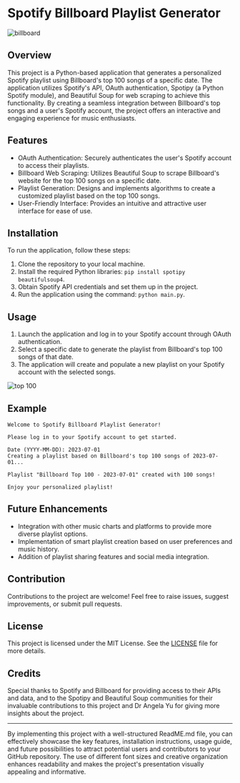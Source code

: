 
# Spotify Billboard Playlist Generator

![billboard](https://github.com/Sidharth1327/Spotify-Playlist-using-Web-Scraping/assets/91174930/8f239275-e269-4664-9628-d36b77163a0f)

## Overview

This project is a Python-based application that generates a personalized Spotify playlist using Billboard's top 100 songs of a specific date. The application utilizes Spotify's API, OAuth authentication, Spotipy (a Python Spotify module), and Beautiful Soup for web scraping to achieve this functionality. By creating a seamless integration between Billboard's top songs and a user's Spotify account, the project offers an interactive and engaging experience for music enthusiasts.

## Features

- OAuth Authentication: Securely authenticates the user's Spotify account to access their playlists.
- Billboard Web Scraping: Utilizes Beautiful Soup to scrape Billboard's website for the top 100 songs on a specific date.
- Playlist Generation: Designs and implements algorithms to create a customized playlist based on the top 100 songs.
- User-Friendly Interface: Provides an intuitive and attractive user interface for ease of use.

## Installation

To run the application, follow these steps:

1. Clone the repository to your local machine.
2. Install the required Python libraries: `pip install spotipy beautifulsoup4`.
3. Obtain Spotify API credentials and set them up in the project.
4. Run the application using the command: `python main.py`.

## Usage

1. Launch the application and log in to your Spotify account through OAuth authentication.
2. Select a specific date to generate the playlist from Billboard's top 100 songs of that date.
3. The application will create and populate a new playlist on your Spotify account with the selected songs.

![top 100](https://github.com/Sidharth1327/Spotify-Playlist-using-Web-Scraping/assets/91174930/be2b1ca6-a40d-416f-80b3-857a4004f795)

## Example

```
Welcome to Spotify Billboard Playlist Generator!

Please log in to your Spotify account to get started.

Date (YYYY-MM-DD): 2023-07-01
Creating a playlist based on Billboard's top 100 songs of 2023-07-01...

Playlist "Billboard Top 100 - 2023-07-01" created with 100 songs!

Enjoy your personalized playlist!
```

## Future Enhancements

- Integration with other music charts and platforms to provide more diverse playlist options.
- Implementation of smart playlist creation based on user preferences and music history.
- Addition of playlist sharing features and social media integration.

## Contribution

Contributions to the project are welcome! Feel free to raise issues, suggest improvements, or submit pull requests.

## License

This project is licensed under the MIT License. See the [LICENSE](LICENSE) file for more details.

## Credits

Special thanks to Spotify and Billboard for providing access to their APIs and data, and to the Spotipy and Beautiful Soup communities for their invaluable contributions to this project and Dr Angela Yu for giving more insights about the project.

---

By implementing this project with a well-structured ReadME.md file, you can effectively showcase the key features, installation instructions, usage guide, and future possibilities to attract potential users and contributors to your GitHub repository. The use of different font sizes and creative organization enhances readability and makes the project's presentation visually appealing and informative.
